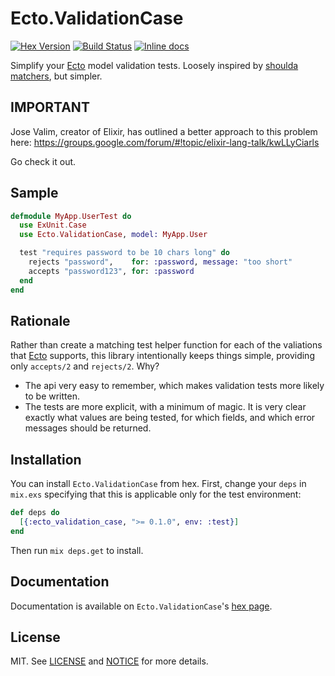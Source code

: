Ecto.ValidationCase
==================

[![Hex Version](http://img.shields.io/hexpm/v/ecto_validation_case.svg)](https://hex.pm/packages/ecto_validation_case)
[![Build Status](https://travis-ci.org/danielberkompas/ecto_validation_case.svg?branch=master)](https://travis-ci.org/danielberkompas/ecto_validation_case)
[![Inline docs](http://inch-ci.org/github/danielberkompas/ecto_validation_case.svg?branch=master)](http://inch-ci.org/github/danielberkompas/ecto_validation_case)

Simplify your [Ecto][ecto] model validation tests. Loosely inspired by [shoulda
matchers][shoulda], but simpler.

## IMPORTANT

Jose Valim, creator of Elixir, has outlined a better approach to this problem
here: https://groups.google.com/forum/#!topic/elixir-lang-talk/kwLLyCiarls

Go check it out.

## Sample

```elixir
defmodule MyApp.UserTest do
  use ExUnit.Case
  use Ecto.ValidationCase, model: MyApp.User

  test "requires password to be 10 chars long" do
    rejects "password",    for: :password, message: "too short"
    accepts "password123", for: :password
  end
end
```

## Rationale

Rather than create a matching test helper function for each of the valiations
that [Ecto][ecto] supports, this library intentionally keeps things simple,
providing only `accepts/2` and `rejects/2`. Why?

- The api very easy to remember, which makes validation tests more likely to be
  written.
- The tests are more explicit, with a minimum of magic. It is very clear exactly
  what values are being tested, for which fields, and which error messages
  should be returned.

## Installation

You can install `Ecto.ValidationCase` from hex. First, change your `deps` in
`mix.exs` specifying that this is applicable only for the test environment:

```elixir
def deps do
  [{:ecto_validation_case, ">= 0.1.0", env: :test}]
end
```

Then run `mix deps.get` to install.

## Documentation

Documentation is available on `Ecto.ValidationCase`'s [hex page][hex-page].

## License

MIT. See [LICENSE](/LICENSE) and [NOTICE](/NOTICE) for more details.

[hex-page]: https://hex.pm/packages/ecto_validation_case
[ecto]: https://github.com/elixir-lang/ecto
[shoulda]: http://matchers.shoulda.io/
